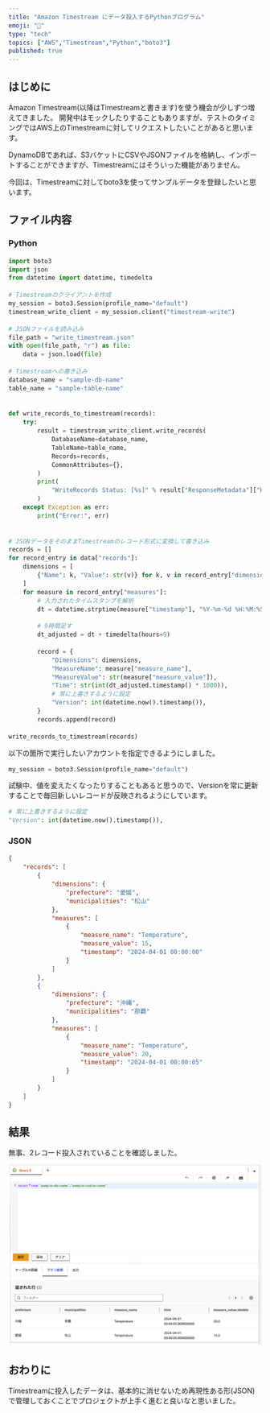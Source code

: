 ```yaml
---
title: "Amazon Timestream にデータ投入するPythonプログラム"
emoji: "👏"
type: "tech"
topics: ["AWS","Timestream","Python","boto3"]
published: true
---
```


## はじめに

Amazon Timestream(以降はTimestreamと書きます)を使う機会が少しずつ増えてきました。
開発中はモックしたりすることもありますが、テストのタイミングではAWS上のTimestreamに対してリクエストしたいことがあると思います。

DynamoDBであれば、S3バケットにCSVやJSONファイルを格納し、インポートすることができますが、Timestreamにはそういった機能がありません。

今回は、Timestreamに対してboto3を使ってサンプルデータを登録したいと思います。

## ファイル内容

### Python

```Python
import boto3
import json
from datetime import datetime, timedelta

# Timestreamのクライアントを作成
my_session = boto3.Session(profile_name="default")
timestream_write_client = my_session.client("timestream-write")

# JSONファイルを読み込み
file_path = "write_timestream.json"
with open(file_path, "r") as file:
    data = json.load(file)

# Timestreamへの書き込み
database_name = "sample-db-name"
table_name = "sample-table-name"


def write_records_to_timestream(records):
    try:
        result = timestream_write_client.write_records(
            DatabaseName=database_name,
            TableName=table_name,
            Records=records,
            CommonAttributes={},
        )
        print(
            "WriteRecords Status: [%s]" % result["ResponseMetadata"]["HTTPStatusCode"]
        )
    except Exception as err:
        print("Error:", err)


# JSONデータをそのままTimestreamのレコード形式に変換して書き込み
records = []
for record_entry in data["records"]:
    dimensions = [
        {"Name": k, "Value": str(v)} for k, v in record_entry["dimensions"].items()
    ]
    for measure in record_entry["measures"]:
        # 入力されたタイムスタンプを解析
        dt = datetime.strptime(measure["timestamp"], "%Y-%m-%d %H:%M:%S")

        # 9時間足す
        dt_adjusted = dt + timedelta(hours=9)

        record = {
            "Dimensions": dimensions,
            "MeasureName": measure["measure_name"],
            "MeasureValue": str(measure["measure_value"]),
            "Time": str(int(dt_adjusted.timestamp() * 1000)),
            # 常に上書きするように設定
            "Version": int(datetime.now().timestamp()),
        }
        records.append(record)

write_records_to_timestream(records)
```

以下の箇所で実行したいアカウントを指定できるようにしました。

```Python
my_session = boto3.Session(profile_name="default")
```

試験中、値を変えたくなったりすることもあると思うので、Versionを常に更新することで毎回新しいレコードが反映されるようにしています。

```Python
# 常に上書きするように設定
"Version": int(datetime.now().timestamp()),
```

### JSON

```json
{
    "records": [
        {
            "dimensions": {
                "prefecture": "愛媛",
                "municipalities": "松山"
            },
            "measures": [
                {
                    "measure_name": "Temperature",
                    "measure_value": 15,
                    "timestamp": "2024-04-01 00:00:00"
                }
            ]
        },
        {
            "dimensions": {
                "prefecture": "沖縄",
                "municipalities": "那覇"
            },
            "measures": [
                {
                    "measure_name": "Temperature",
                    "measure_value": 20,
                    "timestamp": "2024-04-01 00:00:05"
                }
            ]
        }
    ]
}
```

## 結果

無事、2レコード投入されていることを確認しました。

![Amazon Timestreamにデータが書き込まれていること](/images/writed_data_for_AmazonTimestream.png)

## おわりに

Timestreamに投入したデータは、基本的に消せないため再現性ある形(JSON)で管理しておくことでプロジェクトが上手く進むと良いなと思いました。

